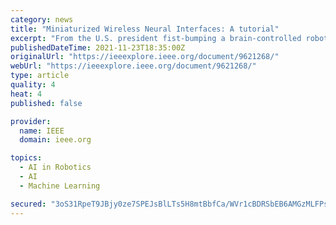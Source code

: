 ```yaml
---
category: news
title: "Miniaturized Wireless Neural Interfaces: A tutorial"
excerpt: "From the U.S. president fist-bumping a brain-controlled robotic arm to monkeys playing brain-controlled Pong, the past few years have had a surge of neural interfaces in the news. Neural interfaces, which are used in brain–machine interface (BMI) and neurostimulation technologies,"
publishedDateTime: 2021-11-23T18:35:00Z
originalUrl: "https://ieeexplore.ieee.org/document/9621268/"
webUrl: "https://ieeexplore.ieee.org/document/9621268/"
type: article
quality: 4
heat: 4
published: false

provider:
  name: IEEE
  domain: ieee.org

topics:
  - AI in Robotics
  - AI
  - Machine Learning

secured: "3oS31RpeT9JBjy0ze7SPEJsBlLTs5H8mtBbfCa/WVr1cBDRSbEB6AMGzMLFPsBbOlIwG7wx96EfkFPuzKpDr7GXW0UW85VC9KvaLLFSxC+kddWhu4mtIkk7iuwur3DRfDqkoK+I/wkHnYae1V6uhv1sbrd/g1ubJm4oL4HUoG0/379YQxRpFBWrOnIWp2F8OPfu7wpl8xYulYgxFRZWeiKCejxNZ7PcXEAT0Q6dr3lIePQ+2S4M8gGzHrAMDoT3aEkIP+GUWiJ4XeSxiSpNkiq2MN0jGXoFG1BkkVvkj3vsiAH1L+3v8Dt7IqGk8opaxz5l+mQYLWftwrGFJVCqXEDEWD3Fu9O4iHUp0XGXkna8=;Rz0gDlwtKMhf+S1iK7bzcw=="
---
```


